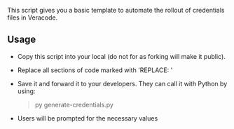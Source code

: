 This script gives you a basic template to automate the rollout of credentials files in Veracode.

## Usage ##

 - Copy this script into your local (do not for as forking will make it public).
 - Replace all sections of code marked with 'REPLACE: '
 - Save it and forward it to your developers. They can call it with Python by using:
   >py generate-credentials.py

 - Users will be prompted for the necessary values
